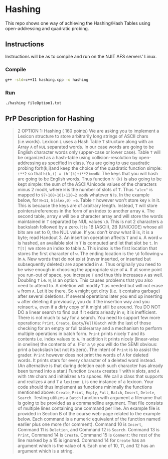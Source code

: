 # Hashing

This repo shows one way of achieving the Hashing/Hash Tables using open-addressing and quadratic probing.

## Instructions

Instructions will be as to compile and run on the NJIT AFS servers' Linux.

### Compile

```bash
g++ -std=c++11 hashing.cpp -o hashing
```

### Run

```bash
./hashing fileOption1.txt
```

## PrP Description for Hashing
> 2 OPTION 1: Hashing ( 160 points)
We are asking you to implement a Lexicon structure to store arbitrarily long strings of ASCII chars (i.e.words). Lexicon `L` uses a Hash Table `T` structure along with an Array `A` of `NUL` separated words. In our case words are going to be English character words only (upper-case or lower case). Table `T` will be organized as a hash-table using collision-resolution by open-addressing as specified in class. You are going to use quadratic probing forh(k,i)and keep the choice of the quadratic function simple: `i**2` so that `h(k,i) = (h′(k)+i**2)modN`. The keys that you will hash are going to be English words. Thus function `h′(k)` is also going to be kept simple: the sum of the ASCII/Unicode values of the characters minus 2 mod`N`, where `N` is the number of slots of `T`. Thus `"alex"` is mapped to `97+108+101+120−2 modN` whatever `N` is. In the example below, for `N=11`, `h(alex,0) =6`. Table `T` however won't store key `k` in it. This is because the keys are of arbitrary length. Instead, `T` will store pointers/references in the form of an index to another array `A`. The second table, array `A` will be a character array and will store the words maintained in `T` separated by NUL values `\0`. This is not 2 characters a backslash followed by a zero. It is 1B (ASCII), 2B (UNICODE) whose all bits are set to 0, the NUL value. If you don't know what B is, it is a byte; read Handout 3. An insertion operation affects `T` and `A`. A word `w` is hashed, an available slot in `T` is computed and let that slot be `t`. In `T[t]` we store an index to table `A`. This index is the first location that stores the first character of `w`. The ending location is the `\0` following `w` in `A`. New words that do not exist (never inserted, or inserted but subsequently deleted) are appended in `A`. Thus originally you need to be wise enough in choosing the appropriate size of `A`. If at some point you run-out of space, you increase `T` and thus this increases `A` as well. Doubling `T` i.e. `N`, is an option. This causes problems that you also need to attend to. A deletion will modify `T` as needed but will not erase `w` from `A`. Let it be there. So `A` might get dirty (i.e. it contains garbage) after several deletions. If several operations later you end up inserting `w` after deleting it previously, you do it the insertion way and you reinsert `w`, even if a dirty copy of it might still be around. You DO NOT DO a linear search to find out if it exists arleady in `A`; it is inefficient. There is not much to say for a search. You need to support few more operations: `Print`, `Create`, `Empty`/`Full`/`Batch` with the last of those checking for an empty or full table/array and a mechanism to perform multiple operations in batch form. `Print` prints nicely `T` and its contents i.e. index values to `A`. In addition it prints nicely (linear-wise in oneline) the contents of `A`. (For a `\0` you will do the SEMI obvious: print a backslash but not its zero). The intent of `Print` is to assist the grader. `Print` however does not print the words of `A` for deleted words. It prints stars for every character of a deleted word instead. (An alternative is that during deletion each such character has already been turned into a star.) Function `Create` creates `T` with `N` slots, and `A` with `15N` chars and initializes `A` to spaces. We call a class that supports and realizes `A` and `T` a `lexicon`: `L` is one instance of a lexicon. Your code should thus implement as functions minimally the functions mentioned above: `Create`, `Print`, `Empty`, `Full`, `Batch`, `Insert`, `Delete`, `Search`. Testing utilizes a `Batch` function with argument a filename that is going to be provided as a commandline argument. That file consists of multiple lines containing one command per line. An example file is provided in Section B of the course web-page related to the example below. Each command is a numeric equivalent of the function named earlier plus one more (for comment). Command 10 is `Insert`, Command 11 is `Deletion`, and Command 12 is `Search`. Command 13 is `Print`, Command 14 is `Create`. Command 15 is `Comment`: the rest of the line marked by a 15 is ignored. Command 14 for `Create` has an argument which is the value of `N`. Each one of 10, 11, and 12 has an argument which is a string.
